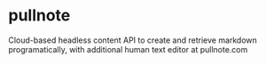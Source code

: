 # pullnote
Cloud-based headless content API to create and retrieve markdown programatically, with additional human text editor at pullnote.com
